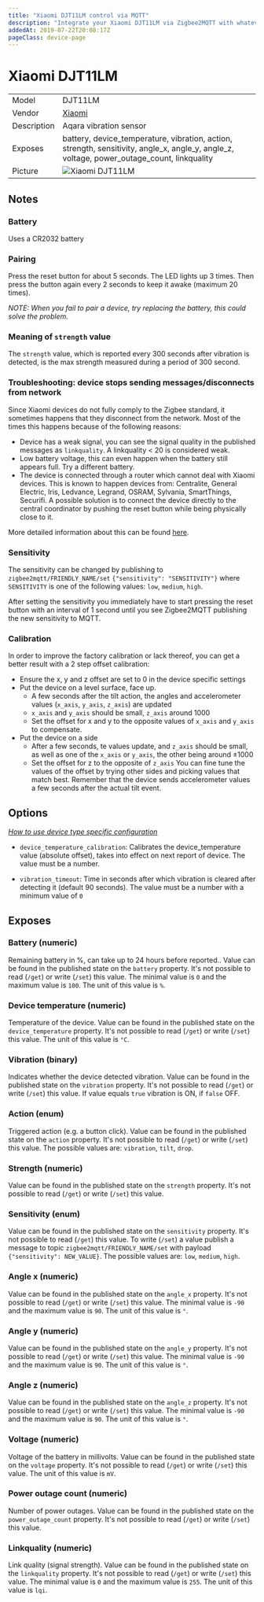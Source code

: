 ```yaml
---
title: "Xiaomi DJT11LM control via MQTT"
description: "Integrate your Xiaomi DJT11LM via Zigbee2MQTT with whatever smart home infrastructure you are using without the vendor's bridge or gateway."
addedAt: 2019-07-22T20:08:17Z
pageClass: device-page
---
```


<!-- !!!! -->
<!-- ATTENTION: This file is auto-generated through docgen! -->
<!-- You can only edit the "Notes"-Section between the two comment lines "Notes BEGIN" and "Notes END". -->
<!-- Do not use h1 or h2 heading within "## Notes"-Section. -->
<!-- !!!! -->

# Xiaomi DJT11LM

|     |     |
|-----|-----|
| Model | DJT11LM  |
| Vendor  | [Xiaomi](/supported-devices/#v=Xiaomi)  |
| Description | Aqara vibration sensor |
| Exposes | battery, device_temperature, vibration, action, strength, sensitivity, angle_x, angle_y, angle_z, voltage, power_outage_count, linkquality |
| Picture | ![Xiaomi DJT11LM](https://www.zigbee2mqtt.io/images/devices/DJT11LM.jpg) |


<!-- Notes BEGIN: You can edit here. Add "## Notes" headline if not already present. -->
## Notes

### Battery
Uses a CR2032 battery

### Pairing
Press the reset button for about 5 seconds. The LED lights up 3 times.
Then press the button again every 2 seconds to keep it awake (maximum 20 times).

*NOTE: When you fail to pair a device, try replacing the battery, this could solve the problem.*

### Meaning of `strength` value
The `strength` value, which is reported every 300 seconds after vibration is detected, is the max strength measured during a period of 300 second.


### Troubleshooting: device stops sending messages/disconnects from network
Since Xiaomi devices do not fully comply to the Zigbee standard, it sometimes happens that they disconnect from the network.
Most of the times this happens because of the following reasons:
- Device has a weak signal, you can see the signal quality in the published messages as `linkquality`. A linkquality < 20 is considered weak.
- Low battery voltage, this can even happen when the battery still appears full. Try a different battery.
- The device is connected through a router which cannot deal with Xiaomi devices. This is known to happen devices from: Centralite, General Electric, Iris, Ledvance, Legrand, OSRAM, Sylvania, SmartThings, Securifi. A possible solution is to connect the device directly to the central coordinator by pushing the reset button while being physically close to it.

More detailed information about this can be found [here](https://community.hubitat.com/t/xiaomi-aqara-devices-pairing-keeping-them-connected/623).

### Sensitivity
The sensitivity can be changed by publishing to `zigbee2mqtt/FRIENDLY_NAME/set`
`{"sensitivity": "SENSITIVITY"}` where `SENSITIVITY` is one of the following
values: `low`, `medium`,  `high`.

After setting the sensitivity you immediately have to start pressing the reset button with an interval of 1 second until you see Zigbee2MQTT publishing the new sensitivity to MQTT.


### Calibration
In order to improve the factory calibration or lack thereof, you can get a better result with a 2 step offset calibration:
* Ensure the x, y and z offset are set to 0 in the device specific settings
* Put the device on a level surface, face up.
  * A few seconds after the tilt action, the angles and accelerometer values (``x_axis``, ``y_axis``, ``z_axis``) are updated
  * ``x_axis`` and ``y_axis`` should be small, ``z_axis`` around 1000
  * Set the offset for x and y to the opposite values of ``x_axis`` and ``y_axis`` to compensate.
* Put the device on a side
  * After a few seconds, te values update, and ``z_axis`` should be small, as well as one of the ``x_axis`` or ``y_axis``, the other being around ±1000
  * Set the offset for z to the opposite of ``z_axis``
You can fine tune the values of the offset by trying other sides and picking values that match best.
Remember that the device sends accelerometer values a few seconds after the actual tilt event.
<!-- Notes END: Do not edit below this line -->



## Options
*[How to use device type specific configuration](../guide/configuration/devices-groups.md#specific-device-options)*

* `device_temperature_calibration`: Calibrates the device_temperature value (absolute offset), takes into effect on next report of device. The value must be a number.

* `vibration_timeout`: Time in seconds after which vibration is cleared after detecting it (default 90 seconds). The value must be a number with a minimum value of `0`


## Exposes

### Battery (numeric)
Remaining battery in %, can take up to 24 hours before reported..
Value can be found in the published state on the `battery` property.
It's not possible to read (`/get`) or write (`/set`) this value.
The minimal value is `0` and the maximum value is `100`.
The unit of this value is `%`.

### Device temperature (numeric)
Temperature of the device.
Value can be found in the published state on the `device_temperature` property.
It's not possible to read (`/get`) or write (`/set`) this value.
The unit of this value is `°C`.

### Vibration (binary)
Indicates whether the device detected vibration.
Value can be found in the published state on the `vibration` property.
It's not possible to read (`/get`) or write (`/set`) this value.
If value equals `true` vibration is ON, if `false` OFF.

### Action (enum)
Triggered action (e.g. a button click).
Value can be found in the published state on the `action` property.
It's not possible to read (`/get`) or write (`/set`) this value.
The possible values are: `vibration`, `tilt`, `drop`.

### Strength (numeric)
Value can be found in the published state on the `strength` property.
It's not possible to read (`/get`) or write (`/set`) this value.

### Sensitivity (enum)
Value can be found in the published state on the `sensitivity` property.
It's not possible to read (`/get`) this value.
To write (`/set`) a value publish a message to topic `zigbee2mqtt/FRIENDLY_NAME/set` with payload `{"sensitivity": NEW_VALUE}`.
The possible values are: `low`, `medium`, `high`.

### Angle x (numeric)
Value can be found in the published state on the `angle_x` property.
It's not possible to read (`/get`) or write (`/set`) this value.
The minimal value is `-90` and the maximum value is `90`.
The unit of this value is `°`.

### Angle y (numeric)
Value can be found in the published state on the `angle_y` property.
It's not possible to read (`/get`) or write (`/set`) this value.
The minimal value is `-90` and the maximum value is `90`.
The unit of this value is `°`.

### Angle z (numeric)
Value can be found in the published state on the `angle_z` property.
It's not possible to read (`/get`) or write (`/set`) this value.
The minimal value is `-90` and the maximum value is `90`.
The unit of this value is `°`.

### Voltage (numeric)
Voltage of the battery in millivolts.
Value can be found in the published state on the `voltage` property.
It's not possible to read (`/get`) or write (`/set`) this value.
The unit of this value is `mV`.

### Power outage count (numeric)
Number of power outages.
Value can be found in the published state on the `power_outage_count` property.
It's not possible to read (`/get`) or write (`/set`) this value.

### Linkquality (numeric)
Link quality (signal strength).
Value can be found in the published state on the `linkquality` property.
It's not possible to read (`/get`) or write (`/set`) this value.
The minimal value is `0` and the maximum value is `255`.
The unit of this value is `lqi`.

